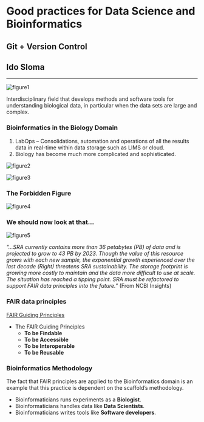 # Good practices for Data Science and Bioinformatics
## Git + Version Control
## Ido Sloma

---------------------

![figure1](https://th.bing.com/th/id/R.9bed9c8dbc91562b70a22f1b94e15055?rik=Pmf4Ucjt2GIH2Q&riu=http%3a%2f%2fmcmero.github.io%2fimages%2fbioinformatics_venn.png&ehk=p2S4eWu9RFAAIHfmCmJ5QDrW9B0tohSK%2bYh%2be7boDZ0%3d&risl=&pid=ImgRaw&r=0&sres=1&sresct=1 "Bioinformatics Venn")

Interdisciplinary field that develops methods and software tools for understanding biological data, in particular when the data sets are large and complex.

### Bioinformatics in the Biology Domain
1. LabOps – Consolidations, automation and operations of all the results data in real-time within data storage such as LIMS or cloud.
2. Biology has become much more complicated and sophisticated.

![figure2](https://th.bing.com/th/id/R.c27806bcdbc3d2d8685d62c0dd3bd856?rik=U4BcmTYZJ6SF8A&riu=http%3a%2f%2fmms.businesswire.com%2fmedia%2f20170109006363%2fen%2f563449%2f5%2fNovaSeq6000.jpg&ehk=KM5rc8QqCgZ0nXrNLYc1Y6BmxFKFFCGW1sa6UZMyj2c%3d&risl=&pid=ImgRaw&r=0 "Illumina Introduces the NovaSeq Series")

![figure3](https://i.ytimg.com/vi/1gXS31XJhqc/maxresdefault.jpg "celigo image cytometer")

### The Forbidden Figure

![figure4](https://th.bing.com/th/id/OIP.fPumGo5YiKkihMbV1JTl4QHaFj?pid=ImgDet&rs=1)


### We should now look at that…

![figure5](https://i0.wp.com/ncbiinsights.ncbi.nlm.nih.gov/wp-content/uploads/2020/06/Sra_growth.png?resize=1200%2C826&ssl=1 "NIH’s Sequence Read Archive is the largest, most diverse collection of next generation sequencing data from human, non-human and microbial sources.")

_"…SRA currently contains more than 36 petabytes (PB) of data and is projected to grow to 43 PB by 2023. Though the value of this resource grows with each new sample, the exponential growth experienced over the last decade (Right) threatens SRA sustainability. The storage footprint is growing more costly to maintain and the data more difficult to use at scale. The situation has reached a tipping point. SRA must be refactored to support FAIR data principles into the future.”_ (From NCBI Insights)

### FAIR data principles
[FAIR Guiding Principles](https://pubmed.ncbi.nlm.nih.gov/26978244/ "Wilkinson, M. D. et al. The FAIR Guiding Principles for scientific data management and stewardship. Sci. Data 3:160018 doi: 10.1038/sdata.2016.18 (2016")

- The FAIR Guiding Principles
  - **To be Findable**
  - **To be Accessible**
  - **To be Interoperable**
  - **To be Reusable**

### Bioinformatics Methodology

The fact that FAIR principles are applied to the Bioinformatics domain is an example that this practice is dependent on the scaffold’s methodology.

- Bioinformaticians runs experiments as a **Biologist**.
- Bioinformaticians handles data like **Data Scientists**.
- Bioinformaticians writes tools like **Software developers**.
